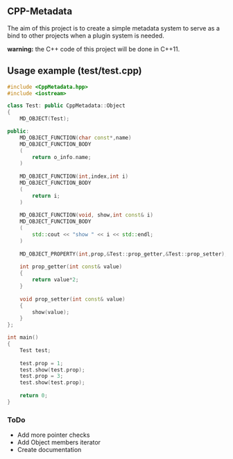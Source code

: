 ## CPP-Metadata

The aim of this project is to create a simple metadata system to serve as a bind to
other projects when a plugin system is needed.

**warning:** the C++ code of this project will be done in C++11.

## Usage example (test/test.cpp)

```cpp
#include <CppMetadata.hpp>
#include <iostream>

class Test: public CppMetadata::Object
{
	MD_OBJECT(Test);

public:
	MD_OBJECT_FUNCTION(char const*,name)
	MD_OBJECT_FUNCTION_BODY
	(
		return o_info.name;
	)
	
	MD_OBJECT_FUNCTION(int,index,int i)
	MD_OBJECT_FUNCTION_BODY
	(
		return i;
	)
	
	MD_OBJECT_FUNCTION(void, show,int const& i)
	MD_OBJECT_FUNCTION_BODY
	(
		std::cout << "show " << i << std::endl;
	)
	
	MD_OBJECT_PROPERTY(int,prop,&Test::prop_getter,&Test::prop_setter);
	
	int prop_getter(int const& value)
	{
		return value*2;
	}
	
	void prop_setter(int const& value)
	{
		show(value);
	}
};

int main()
{
	Test test;
	
	test.prop = 1;
	test.show(test.prop);
	test.prop = 3;
	test.show(test.prop);
	
	return 0;
}
```

### ToDo
* Add more pointer checks
* Add Object members iterator
* Create documentation
